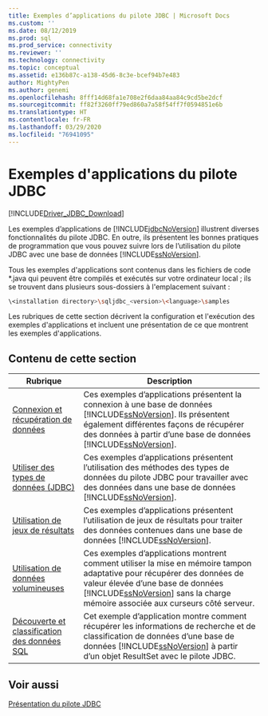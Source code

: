 ```yaml
---
title: Exemples d’applications du pilote JDBC | Microsoft Docs
ms.custom: ''
ms.date: 08/12/2019
ms.prod: sql
ms.prod_service: connectivity
ms.reviewer: ''
ms.technology: connectivity
ms.topic: conceptual
ms.assetid: e136b87c-a138-45d6-8c3e-bcef94b7e483
author: MightyPen
ms.author: genemi
ms.openlocfilehash: 8fff14d68fa1e708e2f6daa84aa84c9cd5be2dcf
ms.sourcegitcommit: ff82f3260ff79ed860a7a58f54ff7f0594851e6b
ms.translationtype: HT
ms.contentlocale: fr-FR
ms.lasthandoff: 03/29/2020
ms.locfileid: "76941095"
---
```

# <a name="sample-jdbc-driver-applications"></a>Exemples d'applications du pilote JDBC

[!INCLUDE[Driver_JDBC_Download](../../includes/driver_jdbc_download.md)]

Les exemples d’applications de [!INCLUDE[jdbcNoVersion](../../includes/jdbcnoversion_md.md)] illustrent diverses fonctionnalités du pilote JDBC. En outre, ils présentent les bonnes pratiques de programmation que vous pouvez suivre lors de l’utilisation du pilote JDBC avec une base de données [!INCLUDE[ssNoVersion](../../includes/ssnoversion-md.md)].  
  
Tous les exemples d'applications sont contenus dans les fichiers de code *.java qui peuvent être compilés et exécutés sur votre ordinateur local ; ils se trouvent dans plusieurs sous-dossiers à l'emplacement suivant :  

```bash
\<installation directory>\sqljdbc_<version>\<language>\samples  
```

Les rubriques de cette section décrivent la configuration et l'exécution des exemples d'applications et incluent une présentation de ce que montrent les exemples d'applications.  
  
## <a name="in-this-section"></a>Contenu de cette section  
  
| Rubrique                                                                                                        | Description                                                                                                                                                                                                                                                             |
| ------------------------------------------------------------------------------------------------------------ | ----------------------------------------------------------------------------------------------------------------------------------------------------------------------------------------------------------------------------------------------------------------------- |
| [Connexion et récupération de données](../../connect/jdbc/connecting-and-retrieving-data.md)                       | Ces exemples d’applications présentent la connexion à une base de données [!INCLUDE[ssNoVersion](../../includes/ssnoversion-md.md)]. Ils présentent également différentes façons de récupérer des données à partir d’une base de données [!INCLUDE[ssNoVersion](../../includes/ssnoversion-md.md)]. |
| [Utiliser des types de données &#40;JDBC&#41;](../../connect/jdbc/working-with-data-types-jdbc.md)                 | Ces exemples d’applications présentent l’utilisation des méthodes des types de données du pilote JDBC pour travailler avec des données dans une base de données [!INCLUDE[ssNoVersion](../../includes/ssnoversion-md.md)].                                                                                           |
| [Utilisation de jeux de résultats](../../connect/jdbc/working-with-result-sets.md)                                   | Ces exemples d’applications présentent l’utilisation de jeux de résultats pour traiter des données contenues dans une base de données [!INCLUDE[ssNoVersion](../../includes/ssnoversion-md.md)].                                                                                                         |
| [Utilisation de données volumineuses](../../connect/jdbc/working-with-large-data.md)                                     | Ces exemples d’applications montrent comment utiliser la mise en mémoire tampon adaptative pour récupérer des données de valeur élevée d’une base de données [!INCLUDE[ssNoVersion](../../includes/ssnoversion-md.md)] sans la charge mémoire associée aux curseurs côté serveur.                                                      |
| [Découverte et classification des données SQL](../../connect/jdbc/data-discovery-classification-sample.md) | Cet exemple d’application montre comment récupérer les informations de recherche et de classification de données d’une base de données [!INCLUDE[ssNoVersion](../../includes/ssnoversion-md.md)] à partir d’un objet ResultSet avec le pilote JDBC.                                      |
  
## <a name="see-also"></a>Voir aussi

[Présentation du pilote JDBC](../../connect/jdbc/overview-of-the-jdbc-driver.md)  
  
